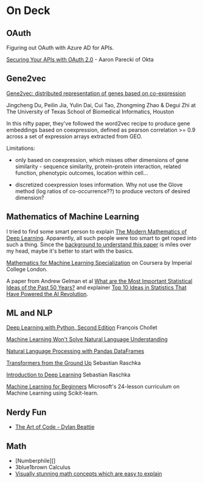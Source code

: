 # On Deck


## OAuth

Figuring out OAuth with Azure AD for APIs.

[Securing Your APIs with OAuth 2.0][15] - Aaron Parecki of Okta

[][16]





## Gene2vec

[Gene2vec: distributed representation of genes based on co-expression][9]

Jingcheng Du, Peilin Jia, Yulin Dai, Cui Tao, Zhongming Zhao & Degui Zhi at The University of Texas School of Biomedical Informatics, Houston

In this nifty paper, they've followed the word2vec recipe to produce gene embeddings based on coexpression, defined as pearson correlation >= 0.9 across a set of expression arrays extracted from GEO.

Limitations:

- only based on coexpression, which misses other dimensions of gene similarity - sequence similarity, protein-protein interaction, related function, phenotypic outcomes, location within cell...

- discretized coexpression loses information. Why not use the Glove method (log ratios of co-occurrence??) to produce vectors of desired dimension?



## Mathematics of Machine Learning

I tried to find some smart person to explain [The Modern Mathematics of Deep Learning][5]. Apparently, all such people were too smart to get roped into such a thing. Since the [background to understand this paper][7] is miles over my head, maybe it's better to start with the basics.

[Mathematics for Machine Learning Specialization][2] on Coursera by Imperial College London.

A paper from Andrew Gelman et al [What are the Most Important Statistical Ideas of the Past 50 Years?][3] and explainer [Top 10 Ideas in Statistics That Have Powered the AI Revolution][4].


## ML and NLP

[Deep Learning with Python, Second Edition][11] François Chollet

[Machine Learning Won't Solve Natural Language Understanding][10]

[Natural Language Processing with Pandas DataFrames][11]

[Transformers from the Ground Up][12] Sebastian Raschka

[Introduction to Deep Learning][14] Sebastian Raschka

[Machine Learning for Beginners][1] Microsoft's 24-lesson curriculum on Machine Learning using Scikit-learn.


## Nerdy Fun

- [The Art of Code - Dylan Beattie][13]


## Math

- [Numberphile][]
- 3blue1brown Calculus
- [Visually stunning math concepts which are easy to explain][101]




[1]: https://github.com/microsoft/ML-For-Beginners
[2]: https://www.coursera.org/specializations/mathematics-machine-learning
[3]: https://news.columbia.edu/news/top-10-ideas-statistics-ai
[4]: https://www.tandfonline.com/doi/full/10.1080/01621459.2021.1938081
[5]: https://arxiv.org/pdf/2105.04026.pdf
[6]: http://www.mlebook.com/
[7]: https://www.reddit.com/r/MachineLearning/comments/najnjg/r_the_modern_mathematics_of_deep_learning/gyhjuec
[8]: https://arxiv.org/abs/2107.04562
[9]: https://bmcgenomics.biomedcentral.com/articles/10.1186/s12864-018-5370-x
[10]: https://thegradient.pub/machine-learning-wont-solve-the-natural-language-understanding-challenge/
[11]: https://www.youtube.com/watch?v=e0kosLjKn24
[12]: https://www.youtube.com/watch?v=OGGhpLBeCuI
[13]: https://www.youtube.com/watch?v=6avJHaC3C2U
[14]: https://sebastianraschka.com/blog/2021/dl-course.html
[15]: https://www.youtube.com/watch?v=PfvSD6MmEmQ
[16]: https://www.youtube.com/watch?v=IIQ7QW4bYqA

[101]: https://math.stackexchange.com/questions/733754/visually-stunning-math-concepts-which-are-easy-to-explain
